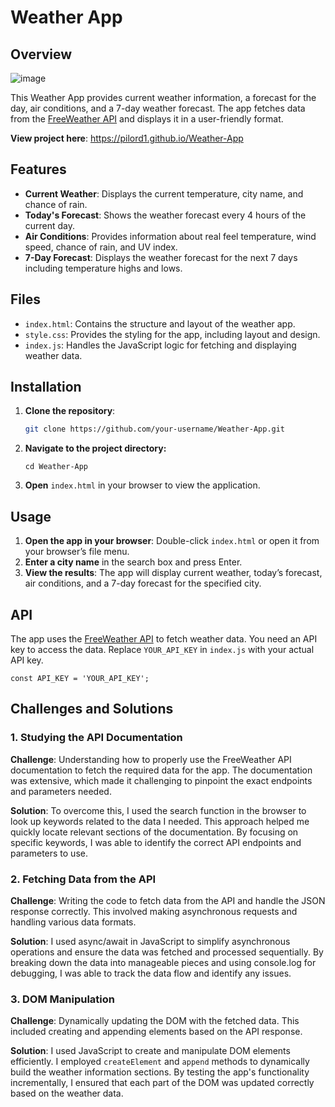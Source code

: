 # Weather App

## Overview
![image](https://github.com/user-attachments/assets/084f6592-2e53-44f7-ac87-03b694293ac1)

This Weather App provides current weather information, a forecast for the day, air conditions, and a 7-day weather forecast. The app fetches data from the [FreeWeather API](https://www.weatherapi.com/) and displays it in a user-friendly format.

**View project here**: https://pilord1.github.io/Weather-App

## Features

- **Current Weather**: Displays the current temperature, city name, and chance of rain.
- **Today's Forecast**: Shows the weather forecast every 4 hours of the current day.
- **Air Conditions**: Provides information about real feel temperature, wind speed, chance of rain, and UV index.
- **7-Day Forecast**: Displays the weather forecast for the next 7 days including temperature highs and lows.

## Files

- `index.html`: Contains the structure and layout of the weather app.
- `style.css`: Provides the styling for the app, including layout and design.
- `index.js`: Handles the JavaScript logic for fetching and displaying weather data.

## Installation

1. **Clone the repository**:
   ```bash
   git clone https://github.com/your-username/Weather-App.git
2. **Navigate to the project directory:**
   ```
   cd Weather-App
   ```
3. **Open** `index.html` in your browser to view the application.

## Usage

1. **Open the app in your browser**: Double-click `index.html` or open it from your browser’s file menu.
2. **Enter a city name** in the search box and press Enter.
3. **View the results**: The app will display current weather, today’s forecast, air conditions, and a 7-day forecast for the specified city.

## API

The app uses the [FreeWeather API](https://www.weatherapi.com/) to fetch weather data. You need an API key to access the data. Replace `YOUR_API_KEY` in `index.js` with your actual API key.

```
const API_KEY = 'YOUR_API_KEY';
```

## Challenges and Solutions
### 1. Studying the API Documentation
**Challenge**: Understanding how to properly use the FreeWeather API documentation to fetch the required data for the app. The documentation was extensive, which made it challenging to pinpoint the exact endpoints and parameters needed.

**Solution**: To overcome this, I used the search function in the browser to look up keywords related to the data I needed. This approach helped me quickly locate relevant sections of the documentation. By focusing on specific keywords, I was able to identify the correct API endpoints and parameters to use.

### 2. Fetching Data from the API
**Challenge**: Writing the code to fetch data from the API and handle the JSON response correctly. This involved making asynchronous requests and handling various data formats.

**Solution**: I used async/await in JavaScript to simplify asynchronous operations and ensure the data was fetched and processed sequentially. By breaking down the data into manageable pieces and using console.log for debugging, I was able to track the data flow and identify any issues.

### 3. DOM Manipulation
**Challenge**: Dynamically updating the DOM with the fetched data. This included creating and appending elements based on the API response.

**Solution**: I used JavaScript to create and manipulate DOM elements efficiently. I employed `createElement` and `append` methods to dynamically build the weather information sections. By testing the app's functionality incrementally, I ensured that each part of the DOM was updated correctly based on the weather data.
